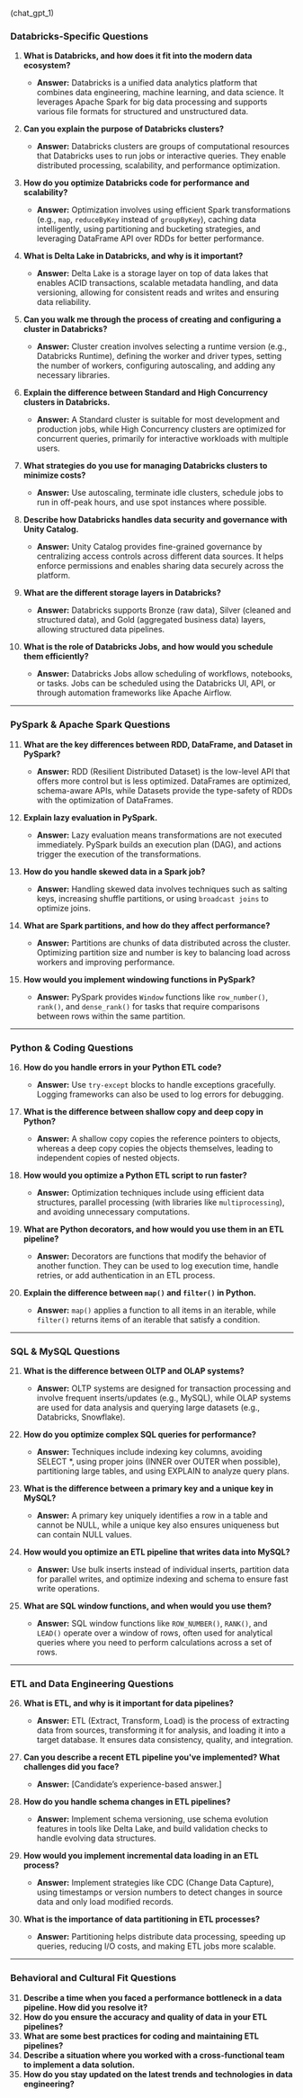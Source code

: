 (chat_gpt_1)
### **Databricks-Specific Questions**

1. **What is Databricks, and how does it fit into the modern data ecosystem?**
   - **Answer:** Databricks is a unified data analytics platform that combines data engineering, machine learning, and data science. It leverages Apache Spark for big data processing and supports various file formats for structured and unstructured data.

2. **Can you explain the purpose of Databricks clusters?**
   - **Answer:** Databricks clusters are groups of computational resources that Databricks uses to run jobs or interactive queries. They enable distributed processing, scalability, and performance optimization.

3. **How do you optimize Databricks code for performance and scalability?**
   - **Answer:** Optimization involves using efficient Spark transformations (e.g., `map`, `reduceByKey` instead of `groupByKey`), caching data intelligently, using partitioning and bucketing strategies, and leveraging DataFrame API over RDDs for better performance.

4. **What is Delta Lake in Databricks, and why is it important?**
   - **Answer:** Delta Lake is a storage layer on top of data lakes that enables ACID transactions, scalable metadata handling, and data versioning, allowing for consistent reads and writes and ensuring data reliability.

5. **Can you walk me through the process of creating and configuring a cluster in Databricks?**
   - **Answer:** Cluster creation involves selecting a runtime version (e.g., Databricks Runtime), defining the worker and driver types, setting the number of workers, configuring autoscaling, and adding any necessary libraries.

6. **Explain the difference between Standard and High Concurrency clusters in Databricks.**
   - **Answer:** A Standard cluster is suitable for most development and production jobs, while High Concurrency clusters are optimized for concurrent queries, primarily for interactive workloads with multiple users.

7. **What strategies do you use for managing Databricks clusters to minimize costs?**
   - **Answer:** Use autoscaling, terminate idle clusters, schedule jobs to run in off-peak hours, and use spot instances where possible.

8. **Describe how Databricks handles data security and governance with Unity Catalog.**
   - **Answer:** Unity Catalog provides fine-grained governance by centralizing access controls across different data sources. It helps enforce permissions and enables sharing data securely across the platform.

9. **What are the different storage layers in Databricks?**
   - **Answer:** Databricks supports Bronze (raw data), Silver (cleaned and structured data), and Gold (aggregated business data) layers, allowing structured data pipelines.

10. **What is the role of Databricks Jobs, and how would you schedule them efficiently?**
    - **Answer:** Databricks Jobs allow scheduling of workflows, notebooks, or tasks. Jobs can be scheduled using the Databricks UI, API, or through automation frameworks like Apache Airflow.

---

### **PySpark & Apache Spark Questions**

11. **What are the key differences between RDD, DataFrame, and Dataset in PySpark?**
    - **Answer:** RDD (Resilient Distributed Dataset) is the low-level API that offers more control but is less optimized. DataFrames are optimized, schema-aware APIs, while Datasets provide the type-safety of RDDs with the optimization of DataFrames.

12. **Explain lazy evaluation in PySpark.**
    - **Answer:** Lazy evaluation means transformations are not executed immediately. PySpark builds an execution plan (DAG), and actions trigger the execution of the transformations.

13. **How do you handle skewed data in a Spark job?**
    - **Answer:** Handling skewed data involves techniques such as salting keys, increasing shuffle partitions, or using `broadcast joins` to optimize joins.

14. **What are Spark partitions, and how do they affect performance?**
    - **Answer:** Partitions are chunks of data distributed across the cluster. Optimizing partition size and number is key to balancing load across workers and improving performance.

15. **How would you implement windowing functions in PySpark?**
    - **Answer:** PySpark provides `Window` functions like `row_number()`, `rank()`, and `dense_rank()` for tasks that require comparisons between rows within the same partition.

---

### **Python & Coding Questions**

16. **How do you handle errors in your Python ETL code?**
    - **Answer:** Use `try-except` blocks to handle exceptions gracefully. Logging frameworks can also be used to log errors for debugging.

17. **What is the difference between shallow copy and deep copy in Python?**
    - **Answer:** A shallow copy copies the reference pointers to objects, whereas a deep copy copies the objects themselves, leading to independent copies of nested objects.

18. **How would you optimize a Python ETL script to run faster?**
    - **Answer:** Optimization techniques include using efficient data structures, parallel processing (with libraries like `multiprocessing`), and avoiding unnecessary computations.

19. **What are Python decorators, and how would you use them in an ETL pipeline?**
    - **Answer:** Decorators are functions that modify the behavior of another function. They can be used to log execution time, handle retries, or add authentication in an ETL process.

20. **Explain the difference between `map()` and `filter()` in Python.**
    - **Answer:** `map()` applies a function to all items in an iterable, while `filter()` returns items of an iterable that satisfy a condition.

---

### **SQL & MySQL Questions**

21. **What is the difference between OLTP and OLAP systems?**
    - **Answer:** OLTP systems are designed for transaction processing and involve frequent inserts/updates (e.g., MySQL), while OLAP systems are used for data analysis and querying large datasets (e.g., Databricks, Snowflake).

22. **How do you optimize complex SQL queries for performance?**
    - **Answer:** Techniques include indexing key columns, avoiding SELECT *, using proper joins (INNER over OUTER when possible), partitioning large tables, and using EXPLAIN to analyze query plans.

23. **What is the difference between a primary key and a unique key in MySQL?**
    - **Answer:** A primary key uniquely identifies a row in a table and cannot be NULL, while a unique key also ensures uniqueness but can contain NULL values.

24. **How would you optimize an ETL pipeline that writes data into MySQL?**
    - **Answer:** Use bulk inserts instead of individual inserts, partition data for parallel writes, and optimize indexing and schema to ensure fast write operations.

25. **What are SQL window functions, and when would you use them?**
    - **Answer:** SQL window functions like `ROW_NUMBER()`, `RANK()`, and `LEAD()` operate over a window of rows, often used for analytical queries where you need to perform calculations across a set of rows.

---

### **ETL and Data Engineering Questions**

26. **What is ETL, and why is it important for data pipelines?**
    - **Answer:** ETL (Extract, Transform, Load) is the process of extracting data from sources, transforming it for analysis, and loading it into a target database. It ensures data consistency, quality, and integration.

27. **Can you describe a recent ETL pipeline you've implemented? What challenges did you face?**
    - **Answer:** [Candidate’s experience-based answer.]

28. **How do you handle schema changes in ETL pipelines?**
    - **Answer:** Implement schema versioning, use schema evolution features in tools like Delta Lake, and build validation checks to handle evolving data structures.

29. **How would you implement incremental data loading in an ETL process?**
    - **Answer:** Implement strategies like CDC (Change Data Capture), using timestamps or version numbers to detect changes in source data and only load modified records.

30. **What is the importance of data partitioning in ETL processes?**
    - **Answer:** Partitioning helps distribute data processing, speeding up queries, reducing I/O costs, and making ETL jobs more scalable.

---

### **Behavioral and Cultural Fit Questions**

31. **Describe a time when you faced a performance bottleneck in a data pipeline. How did you resolve it?**
32. **How do you ensure the accuracy and quality of data in your ETL pipelines?**
33. **What are some best practices for coding and maintaining ETL pipelines?**
34. **Describe a situation where you worked with a cross-functional team to implement a data solution.**
35. **How do you stay updated on the latest trends and technologies in data engineering?**
